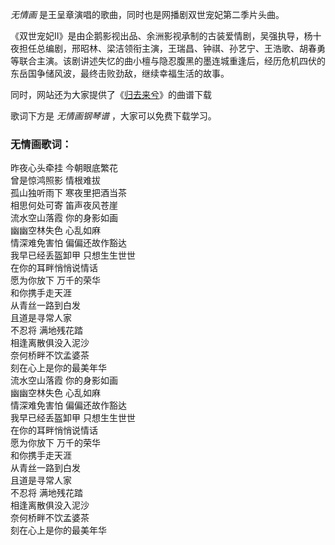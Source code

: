 

_无情画_ 是王呈章演唱的歌曲，同时也是网播剧双世宠妃第二季片头曲。

《双世宠妃Ⅱ》是由企鹅影视出品、余洲影视承制的古装爱情剧，吴强执导，杨十夜担任总编剧，邢昭林、梁洁领衔主演，王瑞昌、钟祺、孙艺宁、王浩歌、胡春勇等联合主演。该剧讲述失忆的曲小檀与隐忍腹黑的墨连城重逢后，经历危机四伏的东岳国争储风波，最终击败劲敌，继续幸福生活的故事。

同时，网站还为大家提供了《[归去来兮](Music-9759-归去来兮-双世宠妃Ⅱ片尾曲.html "归去来兮")》的曲谱下载

歌词下方是 _无情画钢琴谱_ ，大家可以免费下载学习。

### 无情画歌词：

昨夜心头牵挂 今朝眼底繁花  
曾是惊鸿照影 情根难拔  
孤山独听雨下 寒夜里把酒当茶  
相思何处可寄 笛声夜风苍崖  
流水空山落霞 你的身影如画  
幽幽空林失色 心乱如麻  
情深难免害怕 偏偏还故作豁达  
我早已经丢盔卸甲 只想生生世世  
在你的耳畔悄悄说情话  
愿为你放下 万千的荣华  
和你携手走天涯  
从青丝一路到白发  
且道是寻常人家  
不忍将 满地残花踏  
相逢离散俱没入泥沙  
奈何桥畔不饮孟婆茶  
刻在心上是你的最美年华  
流水空山落霞 你的身影如画  
幽幽空林失色 心乱如麻  
情深难免害怕 偏偏还故作豁达  
我早已经丢盔卸甲 只想生生世世  
在你的耳畔悄悄说情话  
愿为你放下 万千的荣华  
和你携手走天涯  
从青丝一路到白发  
且道是寻常人家  
不忍将 满地残花踏  
相逢离散俱没入泥沙  
奈何桥畔不饮孟婆茶  
刻在心上是你的最美年华

